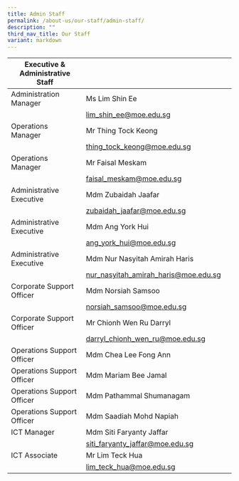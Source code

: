 ```yaml
---
title: Admin Staff
permalink: /about-us/our-staff/admin-staff/
description: ""
third_nav_title: Our Staff
variant: markdown
---
```

| Executive & Administrative Staff | | |
| -------- | -------- | -------- |
| Administration Manager | Ms Lim Shin Ee   |   |
|      | lim_shin_ee@moe.edu.sg |     |
| Operations Manager   | Mr Thing Tock Keong    |     |
|      | thing_tock_keong@moe.edu.sg |     |
| Operations Manager   | Mr Faisal Meskam    |     |
|      | faisal_meskam@moe.edu.sg |     |
| Administrative Executive  | Mdm Zubaidah Jaafar    |     |
|      | zubaidah_jaafar@moe.edu.sg |     |
| Administrative Executive  | Mdm Ang York Hui    |     |
|      | ang_york_hui@moe.edu.sg |     |
| Administrative Executive   | Mdm Nur Nasyitah Amirah Haris  |     |
|      | nur_nasyitah_amirah_haris@moe.edu.sg |     |
| Corporate Support Officer  | Mdm Norsiah Samsoo    |     |
|      | norsiah_samsoo@moe.edu.sg |     |
| Corporate Support Officer  | Mr Chionh Wen Ru Darryl    |     |
|      | darryl_chionh_wen_ru@moe.edu.sg |     |
| Operations Support Officer  | Mdm Chea Lee Fong Ann    |     |
| Operations Support Officer  | Mdm Mariam Bee Jamal    |     |
| Operations Support Officer  | Mdm Pathammal Shumanagam    |     |
| Operations Support Officer  | Mdm Saadiah Mohd Napiah    |     |
| ICT Manager  | Mdm Siti Faryanty Jaffar    |     |
|      | siti_faryanty_jaffar@moe.edu.sg |     |
| ICT Associate  | Mr Lim Teck Hua   |     |
|      | lim_teck_hua@moe.edu.sg |     |


